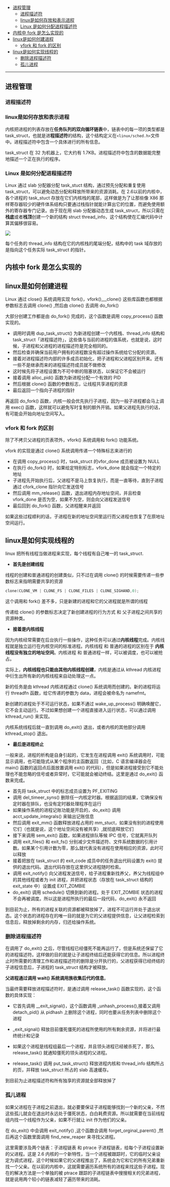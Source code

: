 
- [进程管理](#进程管理)
  - [进程描述符](#进程描述符)
  - [linux是如何存放和表示进程](#linux是如何存放和表示进程)
  - [Linux 是如何分配进程描述符](#linux-是如何分配进程描述符)
- [内核中 fork 是怎么实现的](#内核中-fork-是怎么实现的)
- [linux是如何创建进程](#linux是如何创建进程)
  - [vfork 和 fork 的区别](#vfork-和-fork-的区别)
- [linux是如何实现线程的](#linux是如何实现线程的)
  - [删除进程描述符](#删除进程描述符)
  - [孤儿进程](#孤儿进程)


----------

## 进程管理

### 进程描述符
### linux是如何存放和表示进程

内核把进程的列表存放在**任务队列的双向循环链表**中，链表中的每一项的类型都是 task_struct，也就是进**程描述符**的结构，这个结构定义在`<linux/sched.h>`文件中。进程描述符中包含一个具体进行的所有信息。

task_struct 在 32 为机器上，它大约有 1.7KB。进程描述符中包含的数据能完整地描述一个正在执行的程序。

### Linux 是如何分配进程描述符

Linux 通过 slab 分配器分配 task_stuct 结构，通过预先分配和重复使用 task_struct，可以避免动态分配和释放所带来的资源消耗。在 2.6以前的内核中，各个进程的 task_stuct 存放在它们内核栈的尾部，这样做是为了让那些像 X86 那样寄存器较少的硬件体系结构只要通过栈指针就能计算出它的位置，而避免使用额外的寄存器专门记录。由于现在用 slab 分配器动态生成 task_struct，所以只需在**栈底**或者**栈顶**创建一个新的结构 struct thread_info，这个结构使在汇编代码中计算其偏移很容易。

![](https://cdn.jsdelivr.net/gh/kendall-cpp/blogPic@main/寻offer总结/进程描述符.71jq70jv3cw0.png)

每个任务的 thread_info 结构在它的内核栈的尾端分配，结构中的 task 域存放的是指向这个任务实际 task_struct 的指针。

## 内核中 fork 是怎么实现的
## linux是如何创建进程

Linux 通过 close() 系统调用实现 fork()，vfork(),__clone() 这些库函数也都根据参数标志去调用 clone() ,然后由 clone() 去调用 do_fork()

大部分创建工作都是由 do_fork() 完成的，这个函数是调用 copy_process() 函数实现的。

- 调用时调用 dup_task_struct() 为新进程创建一个内核栈、thread_info 结构和 task_struct「进程描述符」，这些值与当前的进程的值系统，也就是说，这时候，子进程和父进程的进程描述符是完全相同的。
- 然后检查并确保当前用户拥有的进程数没有超过操作系统给它分配的资源。
- 接着对进程描述符内部的许多成员初始化，把子进程和父进程区别开来。还有一些不是继承而来的进程描述符成员就不做修改
- 这时候先将子进程设置为不可中断的阻塞状态，以保证它不会被运行
- 接着调用 alloc_pid() 函数为新进程分配一个有效的 PID
- 然后根据 clone() 函数的参数标志，让线程共享进程的资源
- 最后返回一个指向子进程的指针

再返回 do_fork() 函数，内核一般会优先执行子进程，因为一般子进程都会马上调用 exec() 函数，这样就可以避免写时复制的额外开销。如果父进程先执行的话，有可能会开始向地址空间写入。

### vfork 和 fork 的区别

除了不拷贝父进程的页表项外，vfork() 系统调用和 fork() 功能系统。

vfork 的实现是通过 clone() 系统调用传递一个特殊标志来进行的

- 在调用 copy_process() 时，task_struct 的vfor_done 成员被设置为 NULL
- 在执行 do_fork() 时，如果给定特别标志，vfork_done 就会指定一个特定的地址
- 子进程先开始执行后，父进程不是马上恢复执行，而是一直等待，直到子进程通过 cfork_clone 指针向它发送信号
- 然后调用 mm_release() 函数，退出进程内存地址空间，并且检查 vfork_done 是否为空，如果不为空，则会向父进程发送信号
- 最后回到 do_fork() 函数，父进程醒来并返回

如果这些过程顺利的话，子进程在新的地址空间里运行而父进程也恢复了在原地址空间运行。

## linux是如何实现线程的

linux 把所有线程当做进程来实现，每个线程有自己唯一的 task_struct.

- **首先是创建线程**

线程的创建和普通进程的创建类似，只不过在调用 clone() 的时候需要传递一些参数标志来指明需要共享的资源

```c
clone(CLONE_VM | CLONE_FS | CLONE_FILES | CLONE_SIGHAND,0);
```

这个调用和 fork() 差不多，只是新建的进程和它的父进程就是所谓的线程

传递给 clone() 的参数标志决定了新创建进程的行为方式 和 父子进程之间共享的资源种类。

- **接着是内核线程**

因为内核经常需要在后台执行一些操作，这种任务可以通过**内核线程**完成。内核线程就是独立运行在内核空间的标准进程。内核线程 和 普通的进程的区别在于 **内核线程没有独立的地址空间**。内核进程 和 普通进程一样，可以被调度，也可以被抢占。

实际上，**内核线程也只能由其他内核线程创建**，内核是通过从 kthread 内核进程中衍生出所有新的内核线程来自动处理这一点。

新的任务是由 kthread 内核进程通过 clone() 系统调用而创建的。新的进程将运行 threadfn 函数，给它传递的参数为 data，进程会被命名为 namefmt。

新创建的进程处于不可运行状态，如果不通过 wake_up_process() 明确唤醒它，它不会主动运行。不过如果想创建一个进程直接进入运行状态，可以通过调用 kthread_run() 来实现。

内核系统线程后就一直到调用 do_exit() 退出，或者内核的其他部分调用 kthread_stop() 退出。

- **最后是进程终止**

一般来说，进程的析构是自身引起的，它发生在进程调用 exit() 系统调用时，可能显示调用，也可能隐式从某个程序的主函数返回（比如，C 语言编译器会在 main() 函数的返回点后面放置调用 exit() 的代码），但是如果进程接受到它不能处理也不能忽略的信号或者异常时，它可能就会被动终结。这里是通过 do_exit() 函数来完成。

- 首先将 task_struct 中的标志成员设置为 PF_EXITING
- 调用 del_timeer_syns() 删除任一内核定时器。根据返回的结果，它确保没有定时器在排队，也没有定时器处理程序在运行
- 如果操作系统的进程记账功能是开启的，do_exit() 调用 acct_update_integrals() 来输出记账信息
- 然后调用 exit_mm() 函数释放进程占用的 mm_stuct，如果没有别的进程使用它们（也就是说，这个地址空间没有被共享）,就彻底释放它们
- 接下来调用 sem_exit() 函数，如果进程排队等候 IPC 信号，它就离开队列
- 调用 exit_files() 和 exit_fs() 分别减少文件描述符、文件系统数据的引用计数。如果某个引用计数为零，那么就代表没有进程在使用相应的资源，此时可以释放
- 接着把放在 task_struct 的 exit_code 成员中的任务退出代码设置为 exit() 提供的退出代码。退出代码存放在这里供父进程随时检索。
- 调用 exit_notify() 向父进程发送信号，给子进程重新找养父，养父为线程组中的其他线程或者为 init 进程，并把进程状态（存放在 task_struct 结构的 exit_state 中）设置成 EXIT_ZOMBIE
- do_exit() 调用 schedule() 切换到新的进程。处于 EXIT_ZOMBIE 状态的进程不会再被调度。所以这是进程所执行的最后一段代码，do_exit() 永不返回

到目前为止，所有的进程关联的资源都被释放掉了。进程不可运行并处于退出状态。这个状态的进程存在的唯一目的就是为它的父进程提供信息，让父进程检索到信息后，释放掉剩余的内存，归还给操作系统。

### 删除进程描述符

在调用了 do_exit() 之后，尽管线程已经僵死不能再运行了，但是系统还保留了它的进程描述符。这样做的目的就是让子进程终结后还能获得它的信息。所以进程终止时所需要的清理工作和进程描述符的删除是分开执行的，父进程获得已经终结的子进程信息后，子进程的 task_struct 结构才被释放。

**父进程通过调用 wait() 系统调用族收集后代的信息**。

当最终需要释放进程描述符时，是通过调用 release_task() 函数实现的，这个函数的具体实现：

- 它首先调用 __exit_signal()，这个函数调用 _unhash_process(),接着又调用 detach_pid() 从 pidhash 上删除这个进程，同时也要从任务列表中删除这个进程
  
- _exit_signal() 释放目前僵死僵死的进程所使用的所有剩余资源，并将进行最终统计和记录

- 如果这个进程是线程组最后一个进程，并且领头进程已经被杀死了，那么release_task() 就通知僵死的领头进程的父进程。

- release_task() 调用 put_task_struct() 释放进程内核和 thread_info 结构所占的页，并释放 task_struct 所占的 slab 高速缓存。

到目前为止进程描述符和所有独享的资源就全部释放掉了

### 孤儿进程

如果父进程在子进程之前退出，就必要要保证子进程能够找到一个新的父亲，不然这些孤儿就会在退出时永远处于僵死状态，白白耗费资源。所以就需要在当前线程组内找一个线程作为父亲，如果不行就让 init 作为他们的父亲。

在 do_exit() 中会调用 exit_notify() ,这个函数会调用 forget_orginal_parent() ,然后再这个函数里面调用 find_new_reaper 来寻找父进程。

这里需要涉及两个链表：子进程链表 和 ptrace 子进程链表，给每个子进程设置新的父进程。这是 2.6 内核的一个新特性，当一个进程被跟踪时，它的临时父亲设定为调式进程，这个时候如果它的父进程推出了，系统会为它和它的所有兄弟重新找一个父亲。在以前的内核中，这就需要遍历系统所有的进程来找这些子进程。现在的解决方法是一个单独的被 ptrace 跟踪的子进程链表中搜搜相关的兄弟进程，就是说用两个较小的链表减轻了遍历带来的消耗。